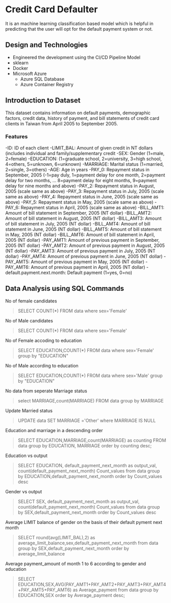 # Credit Card Defaulter

It is an machine learning classification based model which is helpful in predicting that the user will opt for the default payment system or not.

## Design and Technologies
- Engineered the development using the CI/CD Pipeline Model
- sklearn  
- Docker
- Microsoft Azure
    - Azure SQL Database
    - Azure Container Registry

## Introduction to Dataset

This dataset contains information on default payments, demographic factors, credit data, history of payment, and bill statements of credit card clients in Taiwan from April 2005 to September 2005.

### Features
-ID: ID of each client
-LIMIT_BAL: Amount of given credit in NT dollars (includes individual and family/supplementary credit
-SEX: Gender (1=male, 2=female)
-EDUCATION: (1=graduate school, 2=university, 3=high school, 4=others, 5=unknown, 6=unknown)
-MARRIAGE: Marital status (1=married, 2=single, 3=others)
-AGE: Age in years
-PAY_0: Repayment status in September, 2005 (-1=pay duly, 1=payment delay for one month, 2=payment delay for two months, … 8=payment delay for eight months, 9=payment delay for nine months and above)
-PAY_2: Repayment status in August, 2005 (scale same as above)
-PAY_3: Repayment status in July, 2005 (scale same as above)
-PAY_4: Repayment status in June, 2005 (scale same as above)
-PAY_5: Repayment status in May, 2005 (scale same as above)
-PAY_6: Repayment status in April, 2005 (scale same as above)
-BILL_AMT1: Amount of bill statement in September, 2005 (NT dollar)
-BILL_AMT2: Amount of bill statement in August, 2005 (NT dollar)
-BILL_AMT3: Amount of bill statement in July, 2005 (NT dollar)
-BILL_AMT4: Amount of bill statement in June, 2005 (NT dollar)
-BILL_AMT5: Amount of bill statement in May, 2005 (NT dollar)
-BILL_AMT6: Amount of bill statement in April, 2005 (NT dollar)
-PAY_AMT1: Amount of previous payment in September, 2005 (NT dollar)
-PAY_AMT2: Amount of previous payment in August, 2005 (NT dollar)
-PAY_AMT3: Amount of previous payment in July, 2005 (NT dollar)
-PAY_AMT4: Amount of previous payment in June, 2005 (NT dollar)
-PAY_AMT5: Amount of previous payment in May, 2005 (NT dollar)
-PAY_AMT6: Amount of previous payment in April, 2005 (NT dollar)
-default.payment.next.month: Default payment (1=yes, 0=no)


## Data Analysis using SQL Commands

No of female candidates
> SELECT COUNT(*) FROM data where sex='Female' 

No of Male candidates

> SELECT COUNT(*) FROM data where sex='Female' 

No of Female accoding to education

> SELECT EDUCATION,COUNT(*) FROM data where sex='Female' group by "EDUCATION" 
 
No of Male according to education

> SELECT EDUCATION,COUNT(*) FROM data where sex='Male' group by "EDUCATION" 

No data from seperate Marriage status

> select MARRIAGE,count(MARRIAGE) FROM data group by MARRIAGE

Update Married status

> UPDATE data SET MARRIAGE ='Other' where MARRIAGE IS NULL

Education and marriage in a descending order

> SELECT EDUCATION,MARRIAGE,count(MARRIAGE) as counting FROM data group by EDUCATION, MARRIAGE order by counting desc;

Education vs output

> SELECT EDUCATION, default_payment_next_month as output_val, count(default_payment_next_month) Count_values from data group by EDUCATION,default_payment_next_month order by Count_values desc

Gender vs output

> SELECT SEX, default_payment_next_month as output_val, count(default_payment_next_month) Count_values from data group by SEX,default_payment_next_month order by Count_values desc

Average LIMIT balance of gender on the basis of their default pyment next month

> SELECT round(avg(LIMIT_BAL),2) as average_limit_balance,sex,default_payment_next_month from data group by SEX,default_payment_next_month order by average_limit_balance  

Average payment_amount of month 1 to 6 according to gender and education 

> SELECT EDUCATION,SEX,AVG(PAY_AMT1+PAY_AMT2+PAY_AMT3+PAY_AMT4+PAY_AMT5+PAY_AMT6) as Average_payment from data group by EDUCATION,SEX order by Average_payment desc;
